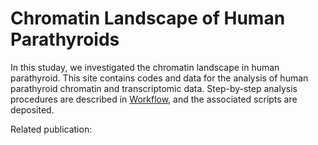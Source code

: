# Chromatin Landscape of Human Parathyroids

In this studay, we investigated the chromatin landscape in human parathyroid. This site contains codes and data for the analysis of human parathyroid chromatin and transcriptomic data. Step-by-step analysis procedures are described in <a href="">Workflow</a>, and the associated scripts are deposited.

Related publication:

